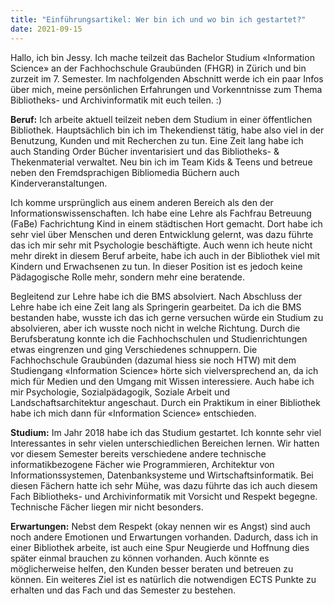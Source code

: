```yaml
---
title: "Einführungsartikel: Wer bin ich und wo bin ich gestartet?"
date: 2021-09-15
---
```


Hallo, ich bin Jessy. Ich mache teilzeit das Bachelor Studium «Information Science» an der Fachhochschule Graubünden (FHGR) in Zürich und bin zurzeit im 7. Semester. Im nachfolgenden Abschnitt werde ich ein paar Infos über mich, meine persönlichen Erfahrungen und Vorkenntnisse zum Thema Bibliotheks- und Archivinformatik mit euch teilen. :) 

**Beruf:** Ich arbeite aktuell teilzeit neben dem Studium in einer öffentlichen Bibliothek. Hauptsächlich bin ich im Thekendienst tätig, habe also viel in der Benutzung, Kunden und mit Recherchen zu tun. Eine Zeit lang habe ich auch Standing Order Bücher inventarisiert und das Bibliotheks- & Thekenmaterial verwaltet. Neu bin ich im Team Kids & Teens und betreue neben den Fremdsprachigen Bibliomedia Büchern auch Kinderveranstaltungen.

Ich komme ursprünglich aus einem anderen Bereich als den der Informationswissenschaften. Ich habe eine Lehre als Fachfrau Betreuung (FaBe) Fachrichtung Kind in einem städtischen Hort gemacht. Dort habe ich sehr viel über Menschen und deren Entwicklung gelernt, was dazu führte das ich mir sehr mit Psychologie beschäftigte. Auch wenn ich heute nicht mehr direkt in diesem Beruf arbeite, habe ich auch in der Bibliothek viel mit Kindern und Erwachsenen zu tun. In dieser Position ist es jedoch keine Pädagogische Rolle mehr, sondern mehr eine beratende.

Begleitend zur Lehre habe ich die BMS absolviert. Nach Abschluss der Lehre habe ich eine Zeit lang als Springerin gearbeitet. Da ich die BMS bestanden habe, wusste ich das ich gerne versuchen würde ein Studium zu absolvieren, aber ich wusste noch nicht in welche Richtung. Durch die Berufsberatung konnte ich die Fachhochschulen und Studienrichtungen etwas eingrenzen und ging Verschiedenes schnuppern. Die Fachhochschule Graubünden (dazumal hiess sie noch HTW) mit dem Studiengang «Information Science» hörte sich vielversprechend an, da ich mich für Medien und den Umgang mit Wissen interessiere. Auch habe ich mir Psychologie, Sozialpädagogik, Soziale Arbeit und Landschaftsarchitektur angeschaut. Durch ein Praktikum in einer Bibliothek habe ich mich dann für «Information Science» entschieden.

**Studium:** Im Jahr 2018 habe ich das Studium gestartet. Ich konnte sehr viel Interessantes in sehr vielen unterschiedlichen Bereichen lernen. Wir hatten vor diesem Semester bereits verschiedene andere technische informatikbezogene Fächer wie Programmieren, Architektur von Informationssystemen, Datenbanksysteme und Wirtschaftsinformatik.  Bei diesen Fächern hatte ich sehr Mühe, was dazu führte das ich auch diesem Fach Bibliotheks- und Archivinformatik mit Vorsicht und Respekt begegne. Technische Fächer liegen mir nicht besonders.

**Erwartungen:** Nebst dem Respekt (okay nennen wir es Angst) sind auch noch andere Emotionen und Erwartungen vorhanden. Dadurch, dass ich in einer Bibliothek arbeite, ist auch eine Spur Neugierde und Hoffnung dies später einmal brauchen zu können vorhanden. Auch könnte es möglicherweise helfen, den Kunden besser beraten und betreuen zu können. Ein weiteres Ziel ist es natürlich die notwendigen ECTS Punkte zu erhalten und das Fach und das Semester zu bestehen.


